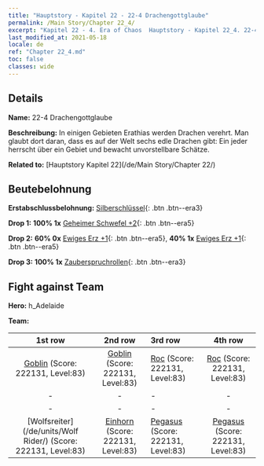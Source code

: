 ```yaml
---
title: "Hauptstory - Kapitel 22 - 22-4 Drachengottglaube"
permalink: /Main Story/Chapter 22_4/
excerpt: "Kapitel 22 - 4. Era of Chaos  Hauptstory - Kapitel 22_4. 22-4 Drachengottglaube"
last_modified_at: 2021-05-18
locale: de
ref: "Chapter 22_4.md"
toc: false
classes: wide
---
```


## Details

 **Name:** 22-4 Drachengottglaube

 **Beschreibung:** In einigen Gebieten Erathias werden Drachen verehrt. Man glaubt dort daran, dass es auf der Welt sechs edle Drachen gibt: Ein jeder herrscht über ein Gebiet und bewacht unvorstellbare Schätze.

 **Related to:** [Hauptstory Kapitel 22](/de/Main Story/Chapter 22/)

## Beutebelohnung

 **Erstabschlussbelohnung:** [Silberschlüssel](/ItemsDE/con_693/){: .btn .btn--era3}

 **Drop 1:** **100% 1x** [Geheimer Schwefel +2](/ItemsDE/mat_78/){: .btn .btn--era5}

 **Drop 2:** **60% 0x** [Ewiges Erz +1](/ItemsDE/mat_68/){: .btn .btn--era5}, **40% 1x** [Ewiges Erz +1](/ItemsDE/mat_68/){: .btn .btn--era5}

 **Drop 3:** **100% 1x** [Zauberspruchrollen](/ItemsDE/con_694/){: .btn .btn--era3}


## Fight against Team
 **Hero:** h_Adelaide

 **Team:**


  | 1st row | 2nd row | 3rd row | 4th row |
  |:----:|:----:|:----|:----:|
  | [Goblin](/de/units/Goblin/) (Score: 222131, Level:83)  | [Goblin](/de/units/Goblin/) (Score: 222131, Level:83)  | [Roc](/de/units/Roc/) (Score: 222131, Level:83)  | [Roc](/de/units/Roc/) (Score: 222131, Level:83)  |
  | - | - | - | - |
  | - | - | - | - |
  | [Wolfsreiter](/de/units/Wolf Rider/) (Score: 222131, Level:83)  | [Einhorn](/de/units/Unicorn/) (Score: 222131, Level:83)  | [Pegasus](/de/units/Pegasus/) (Score: 222131, Level:83)  | [Pegasus](/de/units/Pegasus/) (Score: 222131, Level:83)  |


